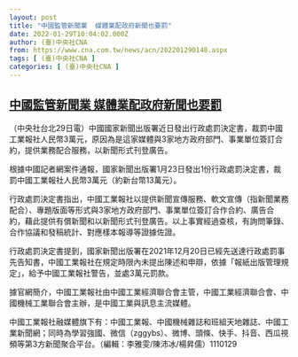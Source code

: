 ```yaml
---
layout: post
title: "中國監管新聞業  媒體業配政府新聞也要罰"
date: 2022-01-29T10:04:02.000Z
author: (臺)中央社CNA
from: https://www.cna.com.tw/news/acn/202201290148.aspx
tags: [ (臺)中央社CNA ]
categories: [ (臺)中央社CNA ]
---
```

<!--1643450642000-->
[中國監管新聞業  媒體業配政府新聞也要罰](https://www.cna.com.tw/news/acn/202201290148.aspx)
------

<div>
<div></div><div><p>（中央社台北29日電）中國國家新聞出版署近日發出行政處罰決定書，裁罰中國工業報社人民幣3萬元，原因為是這家媒體與3家地方政府部門、事業單位簽訂合約，提供業務配合服務，以新聞形式刊登廣告。</p><p>根據中國記者網案件通報，國家新聞出版署1月23日發出1份行政處罰決定書，裁罰中國工業報社人民幣3萬元（約新台幣13萬元）。</p><p>行政處罰決定書指出，中國工業報社以提供新聞宣傳服務、軟文宣傳（指新聞業務配合）、專題版面等形式與3家地方政府部門、事業單位簽訂合作合約、廣告合約，藉此提供有償新聞和以新聞形式刊登廣告。以上事實經過查核，有詢問筆錄、合作協議和發稿統計、對應樣本報導等證據佐證。</p><p>行政處罰決定書提到，國家新聞出版署在2021年12月20日已經先送達行政處罰事先告知書，中國工業報社在規定時限內未提出陳述和申辯，依據「報紙出版管理規定」，給予中國工業報社警告，並處3萬元罰款。</p><p>據官網簡介，中國工業報社由中國工業經濟聯合會主管，中國工業經濟聯合會、中國機械工業聯合會主辦，是中國工業與訊息主流媒體。</p><p>中國工業報社融媒體旗下有：中國工業報、中國機械雜誌和班組天地雜誌、中國工業新聞網；同時為學習強國、微信（zggybs）、微博、頭條、快手、抖音、西瓜視頻等第3方新聞聚合平台。（編輯：李雅雯/陳沛冰/楊昇儒）1110129</p></div>
</div>
